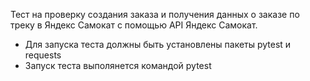 Тест на проверку создания заказа и получения данных о заказе по треку в Яндекс Самокат с помощью API Яндекс Самокат.
- Для запуска теста должны быть установлены пакеты pytest и requests
- Запуск теста выполянется командой pytest
